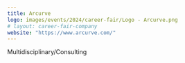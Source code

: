 ```yaml
---
title: Arcurve
logo: images/events/2024/career-fair/Logo - Arcurve.png
# layout: career-fair-company
website: "https://www.arcurve.com/"
---
```


Multidisciplinary/Consulting
